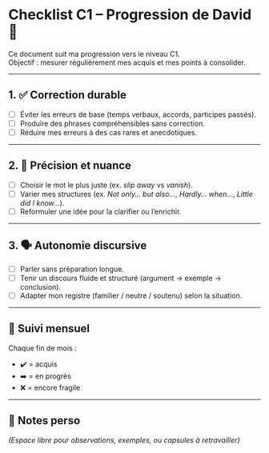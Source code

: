 # Checklist C1 – Progression de David 💜

Ce document suit ma progression vers le niveau C1.  
Objectif : mesurer régulièrement mes acquis et mes points à consolider.

---

## 1. ✅ Correction durable
- [ ] Éviter les erreurs de base (temps verbaux, accords, participes passés).  
- [ ] Produire des phrases compréhensibles sans correction.  
- [ ] Réduire mes erreurs à des cas rares et anecdotiques.  

---

## 2. 🎯 Précision et nuance
- [ ] Choisir le mot le plus juste (ex. *slip away* vs *vanish*).  
- [ ] Varier mes structures (ex. *Not only… but also…*, *Hardly… when…*, *Little did I know…*).  
- [ ] Reformuler une idée pour la clarifier ou l’enrichir.  

---

## 3. 🗣️ Autonomie discursive
- [ ] Parler sans préparation longue.  
- [ ] Tenir un discours fluide et structuré (argument → exemple → conclusion).  
- [ ] Adapter mon registre (familier / neutre / soutenu) selon la situation.  

---

## 🔄 Suivi mensuel
Chaque fin de mois :  
- ✔️ = acquis  
- ➡️ = en progrès  
- ❌ = encore fragile  

---

## 🚀 Notes perso
*(Espace libre pour observations, exemples, ou capsules à retravailler)*  
